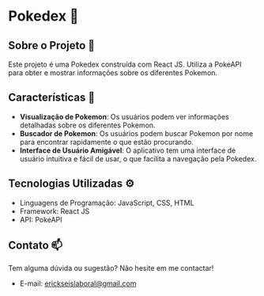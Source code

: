 # Pokedex 👋

## Sobre o Projeto 🚀

Este projeto é uma Pokedex construída com React JS. Utiliza a PokeAPI para obter e mostrar informações sobre os diferentes Pokemon.

## Características 🌟

- **Visualização de Pokemon**: Os usuários podem ver informações detalhadas sobre os diferentes Pokemon.
- **Buscador de Pokemon**: Os usuários podem buscar Pokemon por nome para encontrar rapidamente o que estão procurando.
- **Interface de Usuário Amigável**: O aplicativo tem uma interface de usuário intuitiva e fácil de usar, o que facilita a navegação pela Pokedex.

## Tecnologias Utilizadas ⚙️

- Linguagens de Programação: JavaScript, CSS, HTML
- Framework: React JS
- API: PokeAPI

## Contato 📫

Tem alguma dúvida ou sugestão? Não hesite em me contactar!

- E-mail: erickseislaboral@gmail.com
